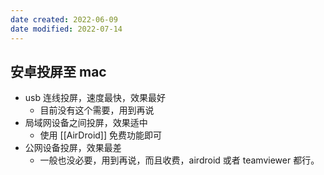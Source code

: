 ```yaml
---
date created: 2022-06-09
date modified: 2022-07-14
---
```


## 安卓投屏至 mac

- usb 连线投屏，速度最快，效果最好
	- 目前没有这个需要，用到再说
- 局域网设备之间投屏，效果适中
	- 使用 [[AirDroid]] 免费功能即可
- 公网设备投屏，效果最差
	- 一般也没必要，用到再说，而且收费，airdroid 或者 teamviewer 都行。
